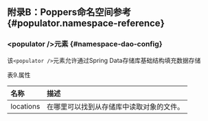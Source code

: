 ## 附录B：Poppers命名空间参考 {#populator.namespace-reference}

### &lt;populator /&gt;元素 {#namespace-dao-config}

该`<populator />`元素允许通过Spring Data存储库基础结构填充数据存储

表9.属性

| **名称** | **描述** |
| :--- | :--- |
| locations | 在哪里可以找到从存储库中读取对象的文件。 |


